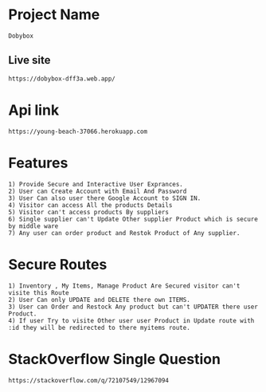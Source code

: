 # Project Name
    Dobybox
## Live site
    https://dobybox-dff3a.web.app/
# Api link
    https://young-beach-37066.herokuapp.com
# Features
    1) Provide Secure and Interactive User Exprances.
    2) User can Create Account with Email And Password
    3) User Can also user there Google Account to SIGN IN.
    4) Visitor can access All the products Details
    5) Visitor can't access products By suppliers
    6) Single supplier can't Update Other supplier Product which is secure by middle ware
    7) Any user can order product and Restok Product of Any supplier. 
# Secure Routes
    1) Inventory , My Items, Manage Product Are Secured visitor can't visite this Route
    2) User Can only UPDATE and DELETE there own ITEMS.
    3) User can Order and Restock Any product but can't UPDATER there user Product.
    4) If user Try to visite Other user user Product in Update route with :id they will be redirected to there myitems route.
    
# StackOverflow Single Question
    https://stackoverflow.com/q/72107549/12967094